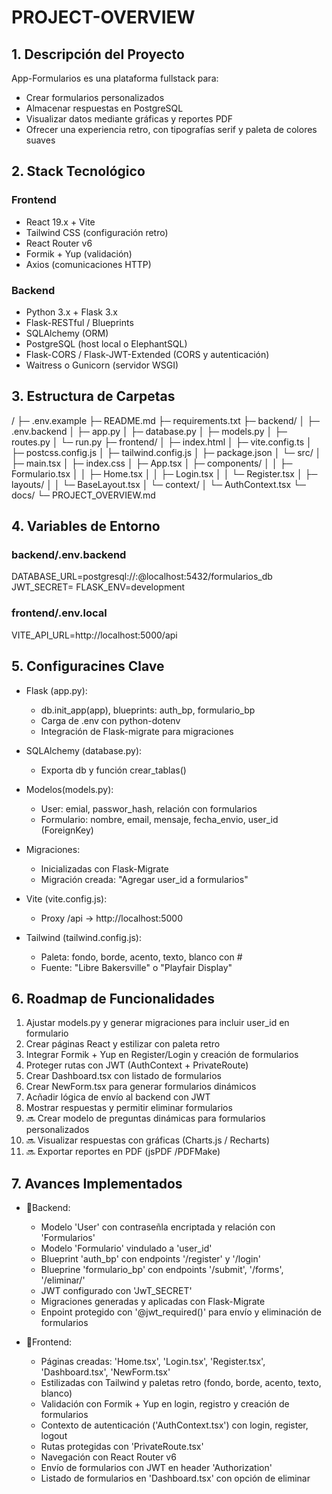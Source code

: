 # PROJECT-OVERVIEW

## 1. Descripción del Proyecto

App-Formularios es una plataforma fullstack para:
- Crear formularios personalizados
- Almacenar respuestas en PostgreSQL
- Visualizar datos mediante gráficas y reportes PDF
- Ofrecer una experiencia retro, con tipografías serif y paleta de colores suaves

## 2. Stack Tecnológico

### Frontend
- React 19.x + Vite
- Tailwind CSS (configuración retro)
- React Router v6
- Formik + Yup (validación)
- Axios (comunicaciones HTTP)

### Backend
- Python 3.x + Flask 3.x
- Flask-RESTful / Blueprints
- SQLAlchemy (ORM)
- PostgreSQL (host local o ElephantSQL)
- Flask-CORS / Flask-JWT-Extended (CORS y autenticación)
- Waitress o Gunicorn (servidor WSGI)

## 3. Estructura de Carpetas

/
├─ .env.example
├─ README.md
├─ requirements.txt
├─ backend/
│  ├─ .env.backend
│  ├─ app.py
│  ├─ database.py
│  ├─ models.py
│  ├─ routes.py
│  └─ run.py
├─ frontend/
│  ├─ index.html
│  ├─ vite.config.ts
│  ├─ postcss.config.js
│  ├─ tailwind.config.js
│  ├─ package.json
│  └─ src/
│     ├─ main.tsx
│     ├─ index.css
│     ├─ App.tsx
│     ├─ components/
│     │  ├─ Formulario.tsx
│     │  ├─ Home.tsx
│     │  ├─ Login.tsx
│     │  └─ Register.tsx
│     ├─ layouts/
│     │  └─ BaseLayout.tsx
│     └─ context/
│        └─ AuthContext.tsx
└─ docs/
   └─ PROJECT_OVERVIEW.md


## 4. Variables de Entorno

### backend/.env.backend
DATABASE_URL=postgresql://<user>:<pass>@localhost:5432/formularios_db
JWT_SECRET=<clave-secreta-para-jwt>
FLASK_ENV=development

### frontend/.env.local
VITE_API_URL=http://localhost:5000/api


## 5. Configuracines Clave

- Flask (app.py):
    - db.init_app(app), blueprints: auth_bp, formulario_bp
    - Carga de .env con python-dotenv
    - Integración de Flask-migrate para migraciones 

- SQLAlchemy (database.py):
    - Exporta db y función crear_tablas()

- Modelos(models.py):
    - User: emial, passwor_hash, relación con formularios
    - Formulario: nombre, email, mensaje, fecha_envio, user_id (ForeignKey)

- Migraciones:
    - Inicializadas con Flask-Migrate
    - Migración creada: "Agregar user_id a formularios"
    
- Vite (vite.config.js):
    - Proxy /api -> http://localhost:5000

- Tailwind (tailwind.config.js):
    - Paleta: fondo, borde, acento, texto, blanco con #
    - Fuente: "Libre Bakersville" o "Playfair Display"

## 6. Roadmap de Funcionalidades

1. Ajustar models.py y generar migraciones para incluir user_id en formulario
2. Crear páginas React y estilizar con paleta retro
3. Integrar Formik + Yup en Register/Login y creación de formularios
4. Proteger rutas con JWT (AuthContext + PrivateRoute)
5. Crear Dashboard.tsx con listado de formularios
6. Crear NewForm.tsx para generar formularios dinámicos
7. Acñadir lógica de envío al backend con JWT
8. Mostrar respuestas y permitir eliminar formularios
9. 🔜 Crear modelo de preguntas dinámicas para formularios personalizados
10. 🔜 Visualizar respuestas con gráficas (Charts.js / Recharts)
11. 🔜 Exportar reportes en PDF (jsPDF /PDFMake)

## 7. Avances Implementados

- 🔹Backend:
    - Modelo 'User' con contraseñla encriptada y relación con 'Formularios'
    - Modelo 'Formulario' vindulado a 'user_id'
    - Blueprint 'auth_bp' con endpoints '/register' y '/login'
    - Blueprine 'formulario_bp' con endpoints '/submit', '/forms', '/eliminar/<id>'
    - JWT configurado con 'JwT_SECRET'
    - Migraciones generadas y aplicadas con Flask-Migrate
    - Enpoint protegido con '@jwt_required()' para envío y eliminación de formularios

- 🔹Frontend:
    - Páginas creadas: 'Home.tsx', 'Login.tsx', 'Register.tsx', 'Dashboard.tsx', 'NewForm.tsx'
    - Estilizadas con Tailwind y paletas retro (fondo, borde, acento, texto, blanco)
    - Validación con Formik + Yup en login, registro y creación de formularios
    - Contexto de autenticación ('AuthContext.tsx') con login, register, logout
    - Rutas protegidas con 'PrivateRoute.tsx'
    - Navegación con React Router v6
    - Envío de formularios con JWT en header 'Authorization'
    - Listado de formularios en 'Dashboard.tsx' con opción de eliminar
